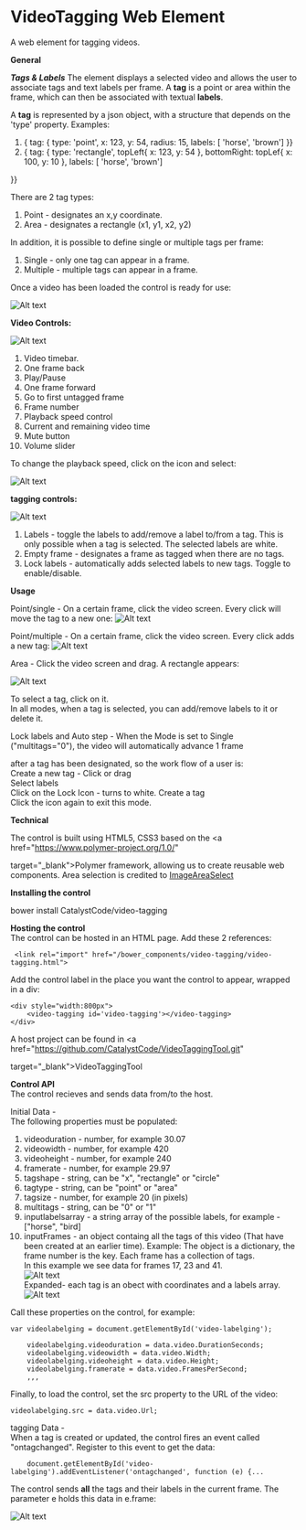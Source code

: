 # VideoTagging Web Element
A web element for tagging videos.

**General**  

***Tags & Labels***
The element displays a selected video and allows the user to associate tags and text labels per frame.
A **tag** is a point or area within the frame, which can then be associated with textual **labels**.

A **tag** is represented by a json object, with a structure that depends on the 'type' property.
Examples:  
1) { tag: { type: 'point', x: 123, y: 54, radius: 15, labels: [ 'horse', 'brown'] }}  
2) { tag: { type: 'rectangle', topLeft{ x: 123, y: 54 }, bottomRight: topLef{ x: 100, y: 10 }, labels: [ 'horse', 'brown'] 
}}

There are 2 tag types:  
1) Point - designates an x,y coordinate.  
2) Area - designates a rectangle (x1, y1, x2, y2)  

In addition, it is possible to define single or multiple tags per frame:  
1) Single - only one tag can appear in a frame.  
2) Multiple - multiple tags can appear in a frame. 

Once a video has been loaded the control is ready for use:

![Alt text](assets/images/loaded.png?raw=true "Title")


**Video Controls:**

![Alt text](assets/images/videocontrols.png?raw=true "Title")

1) Video timebar.  
2) One frame back  
3) Play/Pause  
4) One frame forward  
5) Go to first untagged frame   
6) Frame number  
7) Playback speed control  
8) Current and remaining video time  
9) Mute button  
10) Volume slider  

To change the playback speed, click on the icon and select:

![Alt text](assets/images/playback.png?raw=true "Title")


**tagging controls:**

![Alt text](assets/images/taggingcontrols.png?raw=true "Title")
  
1) Labels - toggle the labels to add/remove a label to/from a tag. This is only possible when a tag is selected.
   The selected labels are white.  
2) Empty frame - designates a frame as tagged when there are no tags.    
3) Lock labels - automatically adds selected labels to new tags. Toggle to enable/disable. 
     
      

**Usage**

Point/single - On a certain frame, click the video screen. Every click will move the tag to a new one:
![Alt text](assets/images/singlepoint.png?raw=true "Title")

Point/multiple - On a certain frame, click the video screen. Every click adds a new tag:
![Alt text](assets/images/multipoints.png?raw=true "Title")

Area - Click the video screen and drag. A rectangle appears: 

![Alt text](assets/images/area.png?raw=true "Title")

To select a tag, click on it.  
In all modes, when a tag is selected, you can add/remove labels to it or delete it.

Lock labels and Auto step - When the Mode is set to Single ("multitags="0"), the video will automatically advance 1 frame 
after a tag has been designated, so the work flow of a user is:  
     Create a new tag - Click or drag  
     Select labels  
     Click on the Lock Icon - turns to white.
     Create a tag  
     Click the icon again to exit this mode.   

**Technical**

The control is built using HTML5, CSS3 based on the <a href="https://www.polymer-project.org/1.0/" 
target="_blank">Polymer</a>
framework, allowing us to create reusable web components.
Area selection is credited to <a href="http://odyniec.net/projects/imgareaselect/" target="_blank">ImageAreaSelect</a>

**Installing the control**

bower install CatalystCode/video-tagging


**Hosting the control**   
The control can be hosted in an HTML page. Add these 2 references:

     <link rel="import" href="/bower_components/video-tagging/video-tagging.html">


Add the control label in the place you want the control to appear, wrapped in a div:

    <div style="width:800px">
        <video-tagging id='video-tagging'></video-tagging>
    </div>

A host project can be found in <a href="https://github.com/CatalystCode/VideoTaggingTool.git" 
target="_blank">VideoTaggingTool</a>

**Control API**  
The control recieves and sends data from/to the host.   

Initial Data -   
The following properties must be populated:

   1) videoduration - number, for example 30.07  
   2) videowidth - number, for example 420  
   3) videoheight - number, for example 240  
   4) framerate - number, for example 29.97  
   5) tagshape - string, can be "x", "rectangle" or "circle"  
   6) tagtype - string, can be "point" or "area"  
   7) tagsize - number, for example 20 (in pixels)  
   8) multitags - string, can be "0" or "1" 
   9) inputlabelsarray - a string array of the possible labels, for example - ["horse", "bird]
  10) inputFrames - an object containg all the tags of this video (That have been created at an earlier time).
      Example: The object is a dictionary, the frame number is the key. Each frame has a collection of tags.  
      In this example we see data for frames 17, 23 and 41.  
      ![Alt text](assets/images/frames1.png?raw=true "Title")  
      Expanded- each tag is an obect with coordinates and a labels array.  
      ![Alt text](assets/images/frames3.png?raw=true "Title")
  
Call these properties on the control, for example:

    var videolabelging = document.getElementById('video-labelging');
                
        videolabelging.videoduration = data.video.DurationSeconds;
        videolabelging.videowidth = data.video.Width;
        videolabelging.videoheight = data.video.Height;
        videolabelging.framerate = data.video.FramesPerSecond;
        ,,, 
      
  Finally, to load the control, set the src property to the URL of the video: 
 
    videolabelging.src = data.video.Url;

tagging Data -     
When a tag is created or updated, the control fires an event called "ontagchanged". Register to this event to get the data:

        document.getElementById('video-labelging').addEventListener('ontagchanged', function (e) {...
The control sends **all** the tags and their labels in the current frame. The parameter e holds this data in e.frame:  

![Alt text](assets/images/frames4.png?raw=true "Title")